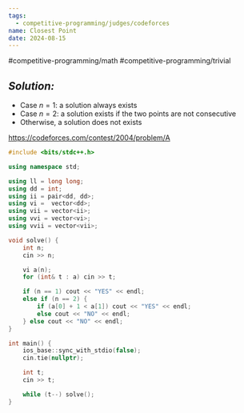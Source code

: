 ```yaml
---
tags:
  - competitive-programming/judges/codeforces
name: Closest Point
date: 2024-08-15
---
```

#competitive-programming/math #competitive-programming/trivial 
## _Solution:_
- Case $n=1$: a solution always exists
- Case $n=2$: a solution exists if the two points are not consecutive
- Otherwise, a solution does not exists

https://codeforces.com/contest/2004/problem/A
```cpp
#include <bits/stdc++.h>

using namespace std;

using ll = long long;
using dd = int;
using ii = pair<dd, dd>;
using vi =  vector<dd>;
using vii = vector<ii>;
using vvi = vector<vi>;
using vvii = vector<vii>;

void solve() {
    int n;
    cin >> n;

    vi a(n);
    for (int& t : a) cin >> t;

    if (n == 1) cout << "YES" << endl;
    else if (n == 2) {
        if (a[0] + 1 < a[1]) cout << "YES" << endl;
        else cout << "NO" << endl;
    } else cout << "NO" << endl;
}

int main() {
    ios_base::sync_with_stdio(false);
    cin.tie(nullptr);

    int t;
    cin >> t;

    while (t--) solve();
}
```